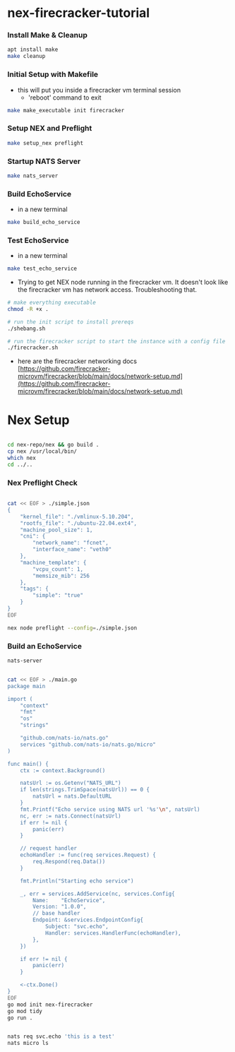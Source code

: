 # nex-firecracker-tutorial

### Install Make & Cleanup 
```bash
apt install make
make cleanup
```

### Initial Setup with Makefile
- this will put you inside a firecracker vm terminal session
	- 'reboot' command to exit
```bash
make make_executable init firecracker
```

### Setup NEX and Preflight
```bash
make setup_nex preflight
```

### Startup NATS Server
```bash
make nats_server
```

### Build EchoService
- in a new terminal
```bash
make build_echo_service
```

### Test EchoService
- in a new terminal
```bash
make test_echo_service
```








- Trying to get NEX node running in the firecracker vm. It doesn't look like the firecracker vm has network access. Troubleshooting that. 

```bash
# make everything executable
chmod -R +x .

# run the init script to install prereqs
./shebang.sh

# run the firecracker script to start the instance with a config file
./firecracker.sh

```

- here are the firecracker networking docs
[https://github.com/firecracker-microvm/firecracker/blob/main/docs/network-setup.md](https://github.com/firecracker-microvm/firecracker/blob/main/docs/network-setup.md)


# Nex Setup

```bash

cd nex-repo/nex && go build .
cp nex /usr/local/bin/
which nex
cd ../..
```

### Nex Preflight Check
```bash

cat << EOF > ./simple.json
{
    "kernel_file": "./vmlinux-5.10.204",
    "rootfs_file": "./ubuntu-22.04.ext4",
    "machine_pool_size": 1,
    "cni": {
        "network_name": "fcnet",
        "interface_name": "veth0"
    },
    "machine_template": {
        "vcpu_count": 1,
        "memsize_mib": 256
    },
    "tags": {
        "simple": "true"
    }
}
EOF

nex node preflight --config=./simple.json
```

### Build an EchoService

```bash
nats-server

```


```bash

cat << EOF > ./main.go
package main

import (
	"context"
	"fmt"
	"os"
	"strings"

	"github.com/nats-io/nats.go"
	services "github.com/nats-io/nats.go/micro"
)

func main() {
	ctx := context.Background()

	natsUrl := os.Getenv("NATS_URL")
	if len(strings.TrimSpace(natsUrl)) == 0 {
		natsUrl = nats.DefaultURL
	}
	fmt.Printf("Echo service using NATS url '%s'\n", natsUrl)
	nc, err := nats.Connect(natsUrl)
	if err != nil {
		panic(err)
	}

	// request handler
	echoHandler := func(req services.Request) {
		req.Respond(req.Data())
	}

	fmt.Println("Starting echo service")

	_, err = services.AddService(nc, services.Config{
		Name:    "EchoService",
		Version: "1.0.0",
		// base handler
		Endpoint: &services.EndpointConfig{
			Subject: "svc.echo",
			Handler: services.HandlerFunc(echoHandler),
		},
	})

	if err != nil {
		panic(err)
	}

	<-ctx.Done()
}
EOF
go mod init nex-firecracker
go mod tidy
go run .

```

```bash

nats req svc.echo 'this is a test'
nats micro ls

```